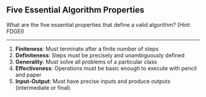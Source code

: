 ## Five Essential Algorithm Properties

What are the five essential properties that define a valid algorithm? (Hint: FDGEI)

---

1. **Finiteness**: Must terminate after a finite number of steps
2. **Definiteness**: Steps must be precisely and unambiguously defined
3. **Generality**: Must solve all problems of a particular class
4. **Effectiveness**: Operations must be basic enough to execute with pencil and paper
5. **Input-Output**: Must have precise inputs and produce outputs (intermediate or final)

